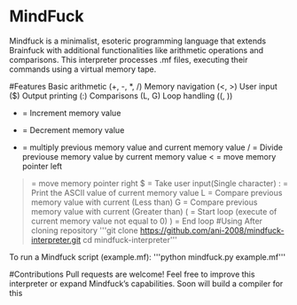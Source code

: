 # MindFuck
Mindfuck is a minimalist, esoteric programming language that extends Brainfuck with additional functionalities like arithmetic operations and comparisons. This interpreter processes .mf files, executing their commands using a virtual memory tape.

#Features
Basic arithmetic (+, -, *, /)
Memory navigation (<, >)
User input ($)
Output printing (:)
Comparisons (L, G)
Loop handling ((, ))

+ = Increment memory value
- = Decrement memory value
* = multiply previous memory value and current memory value
/ = Divide previouse memory value by current memory value
< = move memory pointer left
> = move memory pointer right
$ = Take user input(Single character)
: = Print the ASCII value of current memory value
L = Compare previous memory value with current (Less than)
G = Compare previous memory value with current (Greater than)
( = Start loop (execute of current memory value not equal to 0)
) = End loop
#Using 
After cloning repository
'''git clone https://github.com/ani-2008/mindfuck-interpreter.git
cd mindfuck-interpreter'''

To run a Mindfuck script (example.mf):
'''python mindfuck.py example.mf'''

#Contributions
Pull requests are welcome! Feel free to improve this interpreter or expand Mindfuck’s capabilities.
Soon will build a compiler for this
